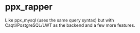 ppx_rapper
=========

Like ppx\_mysql (uses the same query syntax) but with Caqti/PostgreSQL/LWT as the backend and a few more features.
